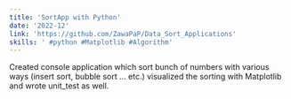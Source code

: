 ```yaml
---
title: 'SortApp with Python'
date: '2022-12'
link: 'https://github.com/ZawaPaP/Data_Sort_Applications'
skills: ' #python #Matplotlib #Algorithm'
---
```

Created console application which sort bunch of numbers with various ways (insert sort, bubble sort ... etc.) visualized the sorting with Matplotlib and wrote unit_test as well.

